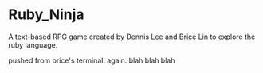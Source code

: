 Ruby_Ninja
==========

A text-based RPG game created by Dennis Lee and Brice Lin to explore the ruby language.

pushed from brice's terminal. again. blah blah blah